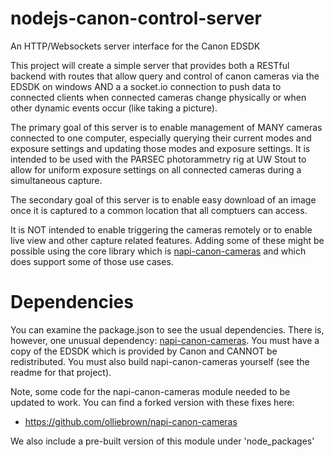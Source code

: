 # nodejs-canon-control-server
An HTTP/Websockets server interface for the Canon EDSDK

This project will create a simple server that provides both a RESTful backend with routes that allow query and control of canon cameras via the EDSDK on windows AND a a socket.io connection to push data to connected clients when connected cameras change physically or when other dynamic events occur (like taking a picture).

The primary goal of this server is to enable management of MANY cameras connected to one computer, especially querying their current modes and exposure settings and updating those modes and exposure settings.  It is intended to be used with the PARSEC photorammetry rig at UW Stout to allow for uniform exposure settings on all connected cameras during a simultaneous capture.

The secondary goal of this server is to enable easy download of an image once it is captured to a common location that all comptuers can access.

It is NOT intended to enable triggering the cameras remotely or to enable live view and other capture related features.  Adding some of these might be possible using the core library which is [napi-canon-cameras](https://github.com/dimensional-de/napi-canon-cameras) and which does support some of those use cases.

# Dependencies
You can examine the package.json to see the usual dependencies.  There is, however, one unusual dependency: [napi-canon-cameras](https://github.com/dimensional-de/napi-canon-cameras).  You must have a copy of the EDSDK which is provided by Canon and CANNOT be redistributed.  You must also build napi-canon-cameras yourself (see the readme for that project).

Note, some code for the napi-canon-cameras module needed to be updated to work.  You can find a forked version with these fixes here:
- https://github.com/olliebrown/napi-canon-cameras

We also include a pre-built version of this module under 'node_packages'
